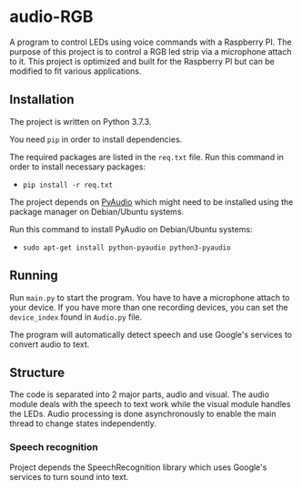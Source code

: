 # audio-RGB

A program to control LEDs using voice commands with a Raspberry PI. The purpose of this project is to control a RGB led strip via a microphone attach to it.
This project is optimized and built for the Raspberry PI but can be modified to fit various applications.

## Installation
The project is written on Python 3.7.3.

You need `pip` in order to install dependencies.

The required packages are listed in the `req.txt` file. 
Run this command in order to install necessary packages:
- `pip install -r req.txt`
  
The project depends on [PyAudio](http://people.csail.mit.edu/hubert/pyaudio/) which might need to be installed using the package manager on Debian/Ubuntu systems.

Run this command to install PyAudio on Debian/Ubuntu systems:
- `sudo apt-get install python-pyaudio python3-pyaudio`

## Running
Run `main.py` to start the program. You have to have a microphone attach to your device. If you have more than one recording devices, you can set the `device_index` found in `Audio.py` file.

The program will automatically detect speech and use Google's services to convert audio to text.

## Structure
The code is separated into 2 major parts, audio and visual. The audio module deals with the speech to text work while the visual module handles the LEDs. Audio processing is done asynchronously to enable the main thread to change states independently. 

### Speech recognition
Project depends the SpeechRecognition library which uses Google's services to turn sound into text.

